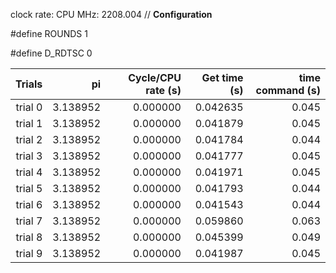 clock rate:
CPU MHz:             2208.004
// **Configuration**

#define ROUNDS 1

#define D_RDTSC 0

| Trials | pi | Cycle/CPU rate (s) | Get time (s) | time command (s) |
|-:|-:|-:|-:|-:|
| trial 0 |  3.138952 | 0.000000 | 0.042635 | 0.045 |
| trial 1 |  3.138952 | 0.000000 | 0.041879 | 0.045 |
| trial 2 |  3.138952 | 0.000000 | 0.041784 | 0.044 |
| trial 3 |  3.138952 | 0.000000 | 0.041777 | 0.045 |
| trial 4 |  3.138952 | 0.000000 | 0.041971 | 0.045 |
| trial 5 |  3.138952 | 0.000000 | 0.041793 | 0.044 |
| trial 6 |  3.138952 | 0.000000 | 0.041543 | 0.044 |
| trial 7 |  3.138952 | 0.000000 | 0.059860 | 0.063 |
| trial 8 |  3.138952 | 0.000000 | 0.045399 | 0.049 |
| trial 9 |  3.138952 | 0.000000 | 0.041987 | 0.045 |
